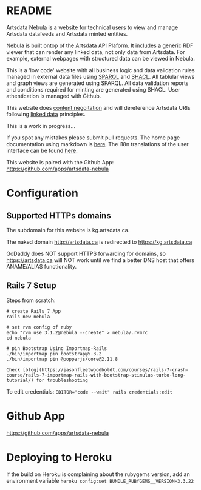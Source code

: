 # README

Artsdata Nebula is a website for technical users to view and manage Artsdata datafeeds and Artsdata minted entities.  

Nebula is built ontop of the Artsdata API Plaform. It includes a generic RDF viewer that can render any linked data, not only data from Artsdata. For example, external webpages with structured data can be viewed in Nebula.

This is a 'low code' website with all business logic and data validation rules managed in external data files using [SPARQL](https://www.ontotext.com/knowledgehub/fundamentals/what-is-sparql/) and [SHACL](<https://www.ontotext.com/knowledgehub/fundamentals/what-is-shacl/#:~:text=The%20Shapes%20Constraint%20Language%20(SHACL,data%20instead%20of%20enabling%20inferencing.>).  All tablular views and graph views are generated using SPARQL. All data validation reports and conditions required for minting are generated using SHACL. User athentication is managed with Github.

This website does [content negoitation](https://en.wikipedia.org/wiki/Content_negotiation) and will dereference Artsdata URIs following [linked data](https://en.wikipedia.org/wiki/Linked_data) principles.

This is a work in progress...

If you spot any mistakes please submit pull requests. The home page documentation using markdown is [here](https://github.com/culturecreates/nebula/tree/main/doc). The i18n translations of the user interface can be found [here](https://github.com/culturecreates/nebula/tree/main/config/locales).

This website is paired with the Github App:
  https://github.com/apps/artsdata-nebula


# Configuration

## Supported HTTPs domains

The subdomain for this website is kg.artsdata.ca.

The naked domain http://artsdata.ca is redirected to https://kg.artsdata.ca

GoDaddy does NOT support HTTPS forwarding for domains, so https://artsdata.ca will NOT work until we find a better DNS host that offers ANAME/ALIAS functionality. 

## Rails 7 Setup
  Steps from scratch:
  ```
  # create Rails 7 App
  rails new nebula

  # set rvm config of ruby
  echo "rvm use 3.1.2@nebula --create" > nebula/.rvmrc
  cd nebula

  # pin Bootstrap Using Importmap-Rails
  ./bin/importmap pin bootstrap@5.3.2
  ./bin/importmap pin @popperjs/core@2.11.8

  Check [blog](https://jasonfleetwoodboldt.com/courses/rails-7-crash-course/rails-7-importmap-rails-with-bootstrap-stimulus-turbo-long-tutorial/) for troubleshooting 

  ```

  To edit credentials:
  `EDITOR="code --wait" rails credentials:edit`


# Github App

https://github.com/apps/artsdata-nebula

# Deploying to Heroku

If the build on Heroku is complaining about the rubygems version, add an environment variable `heroku config:set BUNDLE_RUBYGEMS__VERSION=3.3.22` 
